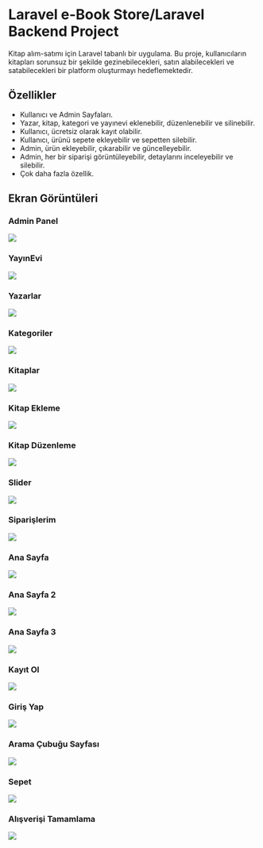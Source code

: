 # Laravel e-Book Store/Laravel Backend Project

Kitap alım-satımı için Laravel tabanlı bir uygulama. Bu proje, kullanıcıların kitapları sorunsuz bir şekilde gezinebilecekleri, satın alabilecekleri ve satabilecekleri bir platform oluşturmayı hedeflemektedir.

## Özellikler

- Kullanıcı ve Admin Sayfaları.
- Yazar, kitap, kategori ve yayınevi eklenebilir, düzenlenebilir ve silinebilir.
- Kullanıcı, ücretsiz olarak kayıt olabilir.
- Kullanıcı, ürünü sepete ekleyebilir ve sepetten silebilir.
- Admin, ürün ekleyebilir, çıkarabilir ve güncelleyebilir.
- Admin, her bir siparişi görüntüleyebilir, detaylarını inceleyebilir ve silebilir.
- Çok daha fazla özellik.


## Ekran Görüntüleri

<h3>Admin Panel</h3>

<img src='screenshots/Dashboard.png'>

<h3>YayınEvi</h3>

<img src='screenshots/Publishing House.png'>

<h3>Yazarlar</h3>

<img src='screenshots/Authors.png'>

<h3>Kategoriler</h3>

<img src='screenshots/Categories.png'>

<h3>Kitaplar</h3>

<img src='screenshots/Book List.png'>

<h3>Kitap Ekleme</h3>

<img src='screenshots/BookAdd.png'>

<h3>Kitap Düzenleme</h3>

<img src='screenshots/BookEdit.png'>

<h3>Slider</h3>

<img src='screenshots/Slider.png'>

<h3>Siparişlerim</h3>

<img src='screenshots/My Orders.png'>


<h3>Ana Sayfa</h3>

<img src='screenshots/Mainpage.png'>

<h3>Ana Sayfa 2</h3>

<img src='screenshots/MainPage2.png'>

<h3>Ana Sayfa 3</h3>

<img src='screenshots/MainPage3.png'>

<h3>Kayıt Ol</h3>

<img src='screenshots/Register.png'>

<h3>Giriş Yap</h3>

<img src='screenshots/Login.png'>

<h3>Arama Çubuğu Sayfası</h3>

<img src='screenshots/Searchbar.png'>

<h3>Sepet</h3>

<img src='screenshots/Basket.png'>

<h3>Alışverişi Tamamlama</h3>

<img src='screenshots/Shopping Completion.png'>